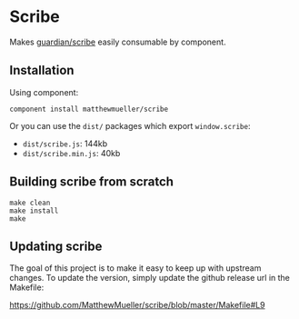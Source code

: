 # Scribe

Makes [guardian/scribe](https://github.com/guardian/scribe) easily consumable by component.

## Installation

Using component:

    component install matthewmueller/scribe

Or you can use the `dist/` packages which export `window.scribe`:

  * `dist/scribe.js`: 144kb
  * `dist/scribe.min.js`: 40kb

## Building scribe from scratch

    make clean
    make install
    make

## Updating scribe

The goal of this project is to make it easy to keep up with upstream changes. To update the version, simply update the github release url in the Makefile:

https://github.com/MatthewMueller/scribe/blob/master/Makefile#L9
